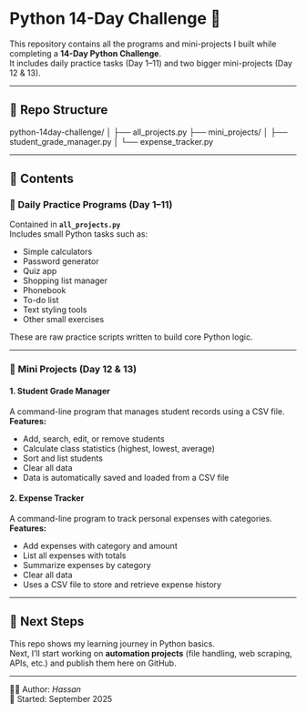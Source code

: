 # Python 14-Day Challenge 🚀

This repository contains all the programs and mini-projects I built while completing a **14-Day Python Challenge**.  
It includes daily practice tasks (Day 1–11) and two bigger mini-projects (Day 12 & 13).  

---

## 📂 Repo Structure
python-14day-challenge/
│
├── all_projects.py
├── mini_projects/
│   ├── student_grade_manager.py
│   └── expense_tracker.py


---

## 📝 Contents

### 🔸 Daily Practice Programs (Day 1–11)
Contained in **`all_projects.py`**  
Includes small Python tasks such as:
- Simple calculators
- Password generator
- Quiz app
- Shopping list manager
- Phonebook
- To-do list
- Text styling tools
- Other small exercises

These are raw practice scripts written to build core Python logic.

---

### 🔸 Mini Projects (Day 12 & 13)

#### 1. Student Grade Manager
A command-line program that manages student records using a CSV file.  
**Features:**
- Add, search, edit, or remove students
- Calculate class statistics (highest, lowest, average)
- Sort and list students
- Clear all data
- Data is automatically saved and loaded from a CSV file

#### 2. Expense Tracker
A command-line program to track personal expenses with categories.  
**Features:**
- Add expenses with category and amount
- List all expenses with totals
- Summarize expenses by category
- Clear all data
- Uses a CSV file to store and retrieve expense history

---

## 🔮 Next Steps
This repo shows my learning journey in Python basics.  
Next, I’ll start working on **automation projects** (file handling, web scraping, APIs, etc.) and publish them here on GitHub.  

---

👨‍💻 Author: *Hassan*  
📅 Started: September 2025

